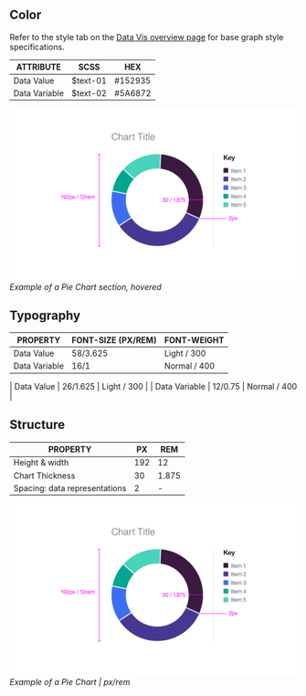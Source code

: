 ## Color

Refer to the style tab on the [Data Vis overview page](/data-vis/overview/style) for base graph style specifications.

| ATTRIBUTE                       | SCSS     | HEX     |
|---------------------------------|----------|---------|
| Data Value	                    | $text-01 | #152935 |
| Data Variable	                  | $text-02 | #5A6872 |

![Pie Chart hover example](images/style-pie-chart.png)
_Example of a Pie Chart section, hovered_

## Typography

| PROPERTY                       | FONT-SIZE (PX/REM) | FONT-WEIGHT   |
|--------------------------------|--------------------|---------------|
| Data Value	                   | 58/3.625           | Light / 300   |
| Data Variable	                 | 16/1               | Normal / 400  |

| Data Value	                   | 26/1.625           | Light / 300   |
| Data Variable	                 | 12/0.75            | Normal / 400  |

## Structure

| PROPERTY                       | PX   | REM   |
|--------------------------------|------|-------|
| Height & width			           | 192  | 12    |
| Chart Thickness                | 30   | 1.875 |
| Spacing: data representations  | 2    | -     |


![Pie Chart example](images/style-pie-chart.png)
_Example of a Pie Chart | px/rem_
